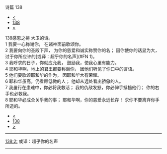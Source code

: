﻿





 诗篇 138




* [<](bible/PSA137.md)
* [138](bible/PSA.md)
* [>](bible/PSA139.md)



 
138感恩之祷 大卫的诗。  
1 我要一心称谢你， 在诸神面前歌颂你。  
2 我要向你的圣殿下拜， 为你的慈爱和诚实称赞你的名； 因你使你的话显为大， 过于你所应许的[或译：超乎你的名声](#FN
1)。  
3 我呼求的日子，你就应允我， 鼓励我，使我心里有能力。     
4 耶和华啊，地上的君王都要称谢你， 因他们听见了你口中的言语。  
5 他们要歌颂耶和华的作为， 因耶和华大有荣耀。  
6 耶和华虽高，仍看顾低微的人； 他却从远处看出骄傲的人。     
7 我虽行在患难中，你必将我救活； 我的仇敌发怒，你必伸手抵挡他们； 你的右手也必救我。  
8 耶和华必成全关乎我的事； 耶和华啊，你的慈爱永远长存！ 求你不要离弃你手所造的。 
* [<](bible/PSA137.md)
* [138](bible/PSA.md)
* [>](bible/PSA139.md)





---


[138:2:](#V2)
或译：超乎你的名声




---









